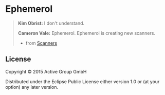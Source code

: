 # Ephemerol

> **Kim Obrist:** I don't understand.
> 
> **Cameron Vale:** Ephemerol. Ephemerol is creating new scanners. 
>
> - from [Scanners](http://www.imdb.com/title/tt0081455/?ref_=ttqt_qt_tt)

## License

Copyright © 2015 Active Group GmbH

Distributed under the Eclipse Public License either version 1.0 or (at
your option) any later version.
